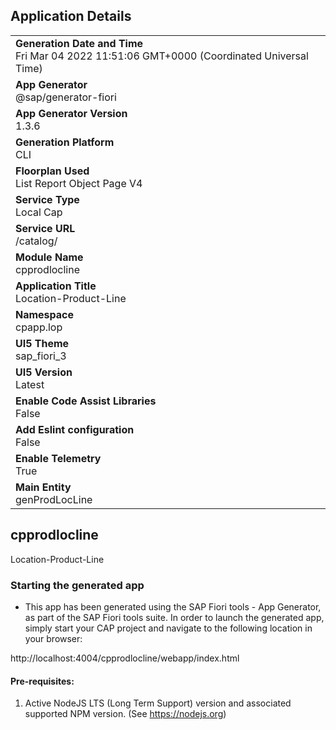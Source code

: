## Application Details
|               |
| ------------- |
|**Generation Date and Time**<br>Fri Mar 04 2022 11:51:06 GMT+0000 (Coordinated Universal Time)|
|**App Generator**<br>@sap/generator-fiori|
|**App Generator Version**<br>1.3.6|
|**Generation Platform**<br>CLI|
|**Floorplan Used**<br>List Report Object Page V4|
|**Service Type**<br>Local Cap|
|**Service URL**<br>/catalog/
|**Module Name**<br>cpprodlocline|
|**Application Title**<br>Location-Product-Line|
|**Namespace**<br>cpapp.lop|
|**UI5 Theme**<br>sap_fiori_3|
|**UI5 Version**<br>Latest|
|**Enable Code Assist Libraries**<br>False|
|**Add Eslint configuration**<br>False|
|**Enable Telemetry**<br>True|
|**Main Entity**<br>genProdLocLine|

## cpprodlocline

Location-Product-Line

### Starting the generated app

-   This app has been generated using the SAP Fiori tools - App Generator, as part of the SAP Fiori tools suite.  In order to launch the generated app, simply start your CAP project and navigate to the following location in your browser:

http://localhost:4004/cpprodlocline/webapp/index.html

#### Pre-requisites:

1. Active NodeJS LTS (Long Term Support) version and associated supported NPM version.  (See https://nodejs.org)


